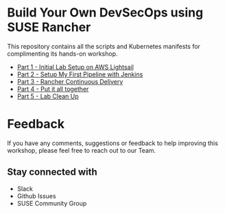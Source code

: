 # Build Your Own DevSecOps using SUSE Rancher

This repository contains all the scripts and Kubernetes manifests for complimenting its hands-on workshop.

* [Part 1 - Initial Lab Setup on AWS Lightsail](./docs/part-1.md)
* [Part 2 - Setup My First Pipeline with Jenkins](./docs/part-2.md)
* [Part 3 - Rancher Continuous Delivery](./docs/part-3.md)
* [Part 4 - Put it all together](./docs/part-4.md)
* [Part 5 - Lab Clean Up](./docs/part-5.md)



# Feedback

If you have any comments, suggestions or feedback to help improving this workshop, please feel free to reach out to our Team.

## Stay connected with
- Slack
- Github Issues
- SUSE Community Group


